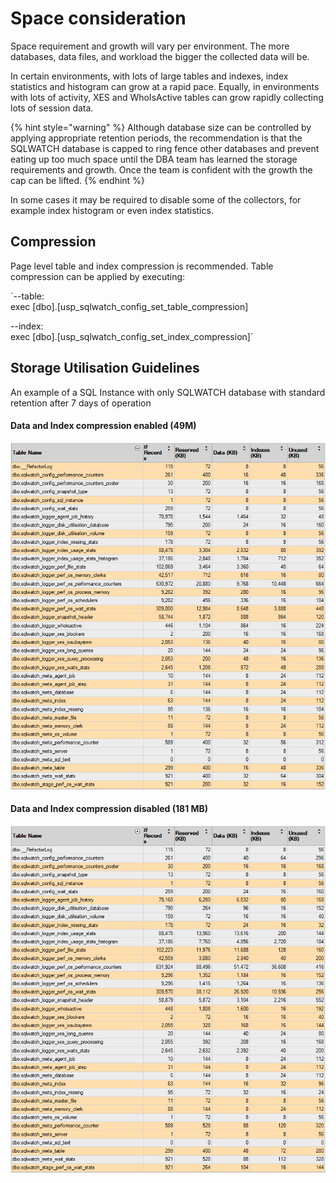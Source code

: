 # Space consideration

Space requirement and growth will vary per environment. The more databases, data files, and workload the bigger the collected data will be. 

In certain environments, with lots of large tables and indexes, index statistics and histogram can grow at a rapid pace. Equally, in environments with lots of activity, XES  and WhoIsActive tables can grow rapidly collecting lots of session data. 

{% hint style="warning" %}
Although database size can be controlled by applying appropriate retention periods, the recommendation is that the SQLWATCH database is capped to ring fence other databases and prevent eating up too much space until the DBA team has learned the storage requirements and growth. Once the team is confident with the growth the cap can be lifted.
{% endhint %}

In some cases it may be required to disable some of the collectors, for example index histogram or even index statistics. 

## Compression

Page level table and index compression is recommended. Table compression can be applied by executing:

`--table:  
exec [dbo].[usp_sqlwatch_config_set_table_compression]  
  
--index:  
exec [dbo].[usp_sqlwatch_config_set_index_compression]`

## Storage Utilisation Guidelines

An example of a SQL Instance with only SQLWATCH database with standard retention after 7 days of operation

#### Data and Index compression enabled \(49M\)

![](../.gitbook/assets/image%20%2851%29.png)

#### Data and Index compression disabled \(181 MB\)

![](../.gitbook/assets/image%20%2814%29.png)

